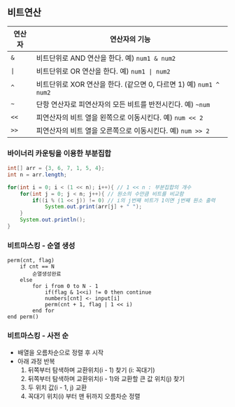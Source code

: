 ## 비트연산

| 연산자 | 연산자의 기능                                                      |
| ------ | ------------------------------------------------------------------ |
| `&`    | 비트단위로 AND 연산을 한다. 예) `num1 & num2`                      |
| `\|`   | 비트단위로 OR 연산을 한다. 예) `num1 \| num2`                      |
| `^`    | 비트단위로 XOR 연산을 한다. (같으면 0, 다르면 1) 예) `num1 ^ num2` |
| `~`    | 단항 연산자로 피연산자의 모든 비트를 반전시킨다. 예) `~num`        |
| `<<`   | 피연산자의 비트 열을 왼쪽으로 이동시킨다. 예) `num << 2`           |
| `>>`   | 피연산자의 비트 열을 오른쪽으로 이동시킨다. 예) `num >> 2`         |

### 바이너리 카운팅을 이용한 부분집합

```java
int[] arr = {3, 6, 7, 1, 5, 4};
int n = arr.length;

for(int i = 0; i < (1 << n); i++){ // 1 << n : 부분집합의 개수
    for(int j = 0; j < n; j++){ // 원소의 수만큼 비트를 비교함
        if((i % (1 << j)) != 0) // i의 j번째 비트가 1이면 j번째 원소 출력
            System.out.print(arr[j] + " ");
    }
    System.out.println();
}
```

### 비트마스킹 - 순열 생성

```
perm(cnt, flag)
    if cnt == N
        순열생성완료
    else
        for i from 0 to N - 1
            if(flag & 1<<i) != 0 then continue
            numbers[cnt] <- input[i]
            perm(cnt + 1, flag | 1 << i)
        end for
end perm()
```

### 비트마스킹 - 사전 순

- 배열을 오름차순으로 정렬 후 시작
- 아래 과정 반복
  1. 뒤쪽부터 탐색하며 교환위치(i - 1) 찾기 (i: 꼭대기)
  2. 뒤쪽부터 탐색하며 교환위치(i - 1)와 교환할 큰 값 위치(j) 찾기
  3. 두 위치 값(i - 1, j) 교환
  4. 꼭대기 위치(i) 부터 맨 뒤까지 오름차순 정렬
